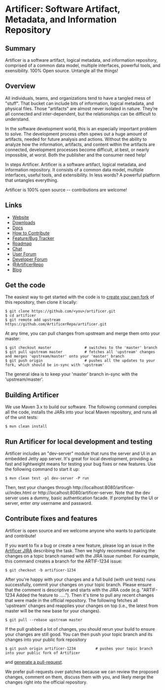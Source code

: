 # Artificer: Software Artifact, Metadata, and Information Repository

## Summary

Artificer is a software artifact, logical metadata, and information repository, comprised of a common data model, multiple interfaces, powerful tools, and exensibility. 100% Open source. Untangle all the things!

## Overview

All individuals, teams, and organizations tend to have a tangled mess of "stuff". That bucket can include bits of information, logical metadata, and physical files. Those "artifacts" are almost never isolated in nature. They’re all connected and inter-dependent, but the relationships can be difficult to understand.

In the software development world, this is an especially important problem to solve. The development process often spews out a huge amount of artifacts, needed for future analysis and actions. Without the ability to analyze how the information, artifacts, and content within the artifacts are connected, development processes become difficult, at best, or nearly impossible, at worst. Both the publisher and the consumer need help!

In steps Artificer. Artificer is a software artifact, logical metadata, and information repository. It consists of a common data model, multiple interfaces, useful tools, and extensibility. In less words? A powerful platform that untangles everything.

Artificer is 100% open source -- contributions are welcome!

## Links

- [Website](http://artificer.jboss.org/)
- [Downloads](http://artificer.jboss.org/downloads.html)
- [Docs](http://docs.jboss.org/artificer)
- [How to Contribute](http://artificer.jboss.org/contribute.html)
- [Feature/Bug Tracker](https://issues.jboss.org/browse/ARTIF)
- [Roadmap](http://artificer.jboss.org/roadmap.html)
- [Chat](http://artificer.jboss.org/chat.html)
- [User Forum](https://developer.jboss.org/en/artificer)
- [Developer Forum](https://developer.jboss.org/en/artificer/dev)
- [@ArtificerRepo](https://twitter.com/ArtificerRepo)
- [Blog](https://developer.jboss.org/en/artificer/blog)

## Get the code

The easiest way to get started with the code is to [create your own fork](http://help.github.com/forking/) of this repository, then clone it locally:

	$ git clone https://github.com/<you>/artificer.git
	$ cd artificer
	$ git remote add upstream https://github.com/ArtificerRepo/artificer.git
	
At any time, you can pull changes from upstream and merge them onto your master:

	$ git checkout master               # switches to the 'master' branch
	$ git pull upstream master          # fetches all 'upstream' changes and merges 'upstream/master' onto your 'master' branch
	$ git push origin                   # pushes all the updates to your fork, which should be in-sync with 'upstream'

The general idea is to keep your 'master' branch in-sync with the 'upstream/master'.

## Building Artificer

We use Maven 3.x to build our software. The following command compiles all the code, installs the JARs into your local Maven repository, and runs all of the unit tests:

	$ mvn clean install
	
## Run Artificer for local development and testing

Artificer includes an "dev-server" module that runs the server and UI in an embedded Jetty app server.  It's great for local development, providing a fast and lightweight means for testing your bug fixes or new features.  Use the following command to start it up:

	$ mvn clean test -pl dev-server -P run

Then, test your changes through http://localhost:8080/artificer-ui/index.html or http://localhost:8080/artificer-server.  Note that the dev server uses a dummy, basic authentication facade.  If prompted by the UI or server, enter *any* username and password.

## Contribute fixes and features

Artificer is open source and we welcome anyone who wants to participate and contribute!

If you want to fix a bug or create a new feature, please log an issue in the [Artificer JIRA](http://issues.jboss.org/browse/ARTIF) describing the task. Then we highly recommend making the changes on a topic branch named with the JIRA issue number. For example, this command creates a branch for the ARTIF-1234 issue:

	$ git checkout -b artificer-1234

After you're happy with your changes and a full build (with unit tests) runs successfully, commit your changes on your topic branch.  Please ensure that the comment is descriptive and starts with the JIRA code (e.g. "ARTIF-1234 Added the feature to …..").  Then it's time to pull any recent changes that were made in the official repository.  The following fetches all 'upstream' changes and reapplies your changes on top (i.e., the latest from master will be the new base for your changes).

	$ git pull --rebase upstream master

If the pull grabbed a lot of changes, you should rerun your build to ensure your changes are still good.
You can then push your topic branch and its changes into your public fork repository

	$ git push origin artificer-1234         # pushes your topic branch into your public fork of Artificer

and [generate a pull-request](http://help.github.com/pull-requests/). 

We prefer pull-requests over patches because we can review the proposed changes, comment on them,
discuss them with you, and likely merge the changes right into the official repository.
